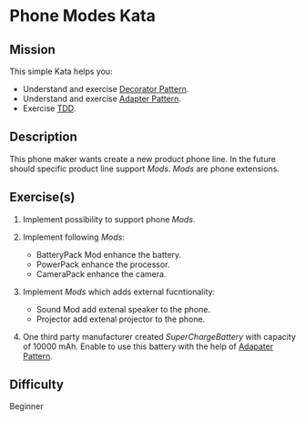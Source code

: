 # Phone Modes Kata

## Mission

This simple Kata helps you:
* Understand and exercise [Decorator Pattern](https://en.wikipedia.org/wiki/Decorator_pattern).
* Understand and exercise [Adapter Pattern][adapter-pattern].
* Exercise [TDD](https://en.wikipedia.org/wiki/Test-driven_development).

## Description

This phone maker wants create a new product phone line. In the future should specific product line support _Mods_. _Mods_ are phone extensions.      

## Exercise(s)

1. Implement possibility to support phone _Mods_. 
2. Implement following _Mods_:

    * BatteryPack Mod enhance the battery.
    * PowerPack enhance the processor.
    * CameraPack enhance the camera.

3. Implement _Mods_ which adds external fucntionality:

    * Sound Mod add extenal speaker to the phone.
    * Projector add extenal projector to the phone.

4. One third party manufacturer created _SuperChargeBattery_ with capacity of 10000 mAh. Enable to use this battery with the help of [Adapater Pattern][adapter-pattern].

## Difficulty

Beginner

[adapter-pattern]: https://en.wikipedia.org/wiki/Adapter_pattern